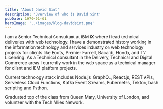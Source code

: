 ```yaml
---
title: 'About David Sint'
description: 'Overview of who is David Sint'
pubDate: 1970-01-01
heroImage: '../images/blog-davidsint.png'
---
```


I am a Senior Technical Consultant at IBM **iX** where I lead technical deliveries with web technology. I have a demonstrated history working in the information technology and services industry on web technology projects for clients like Boots, Premier Farnell, Bacardi, Honda, and TV Licensing. As a Technical consultant in the Delivery, Technical and Digital Commerce areas I currently work in the web space as a technical manager for client and IBM platform projects.

Current technology stack includes Node.js, GraphQL, React.js, REST APIs, Serverless Cloud Functions, Kafka Event Streams, Kubernetes, Tekton, bash scripting and Python.

Graduated top of the class from Queen Mary, University of London, and volunteer with the Tech Allies Network.
